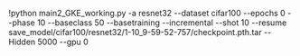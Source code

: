 !python main2_GKE_working.py -a resnet32 --dataset cifar100 --epochs 0 --phase 10 --baseclass 50 --basetraining --incremental --shot 10 --resume save_model/cifar100/resnet32/1-10_9-59-52-757/checkpoint.pth.tar --Hidden 5000 --gpu 0
